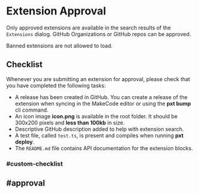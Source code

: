 # Extension Approval

Only approved extensions are available in the search results of the ``Extensions`` dialog.
GitHub Organizations or GitHub repos can be approved.

Banned extensions are not allowed to load.

## Checklist

Whenever you are submitting an extension for approval, please check that you have completed the following tasks:

* A release has been created in GitHub. You can create a release of the extension when syncing in the MakeCode editor or using the **pxt bump** cli command.
* An icon image **icon.png** is available in the root folder. It should be 300x200 pixels and **less than 100kb** in size.
* Descriptive GitHub description added to help with extension search.
* A test file, called ``test.ts``, is present and compiles when running **pxt deploy**.
* The ``README.md`` file contains API documentation for the extension blocks. 

### #custom-checklist

## #approval
